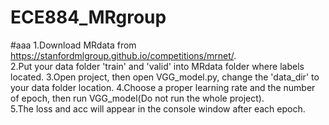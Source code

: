 # ECE884_MRgroup
#aaa
	1.Download MRdata from https://stanfordmlgroup.github.io/competitions/mrnet/.	
	2.Put your data folder 'train' and 'valid' into MRdata folder where labels located.	
	3.Open project, then open VGG_model.py, change the 'data_dir' to your data folder location.
	4.Choose a proper learning rate and the number of epoch, then run VGG_model(Do not run the whole project).	
	5.The loss and acc will appear in the console window after each epoch.	
